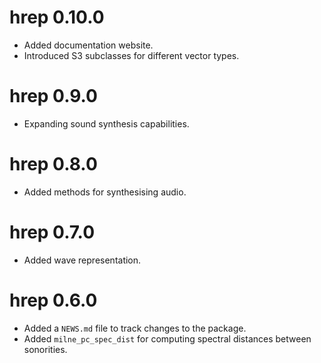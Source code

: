 # hrep 0.10.0

- Added documentation website.
- Introduced S3 subclasses for different vector types.

# hrep 0.9.0

- Expanding sound synthesis capabilities.

# hrep 0.8.0

- Added methods for synthesising audio.

# hrep 0.7.0

- Added wave representation.

# hrep 0.6.0

- Added a `NEWS.md` file to track changes to the package.
- Added `milne_pc_spec_dist` for computing spectral distances between sonorities.
